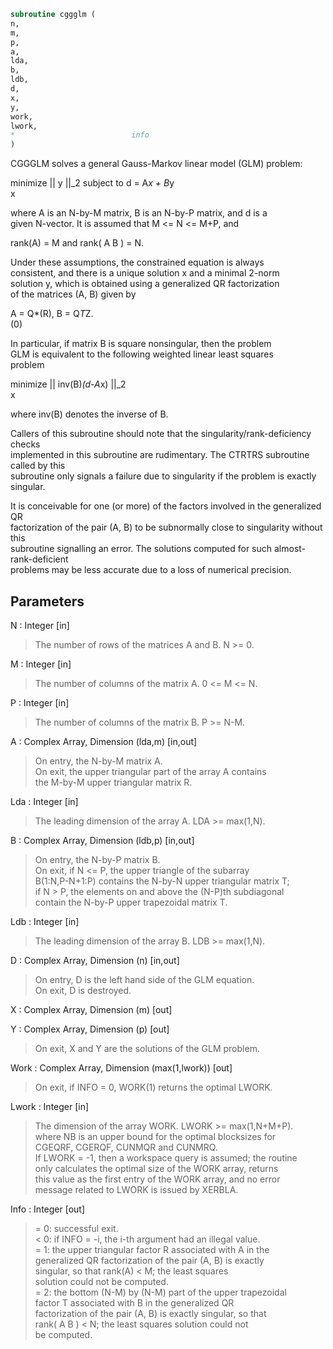 ```fortran  
subroutine cggglm (  
n,  
m,  
p,  
a,  
lda,  
b,  
ldb,  
d,  
x,  
y,  
work,  
lwork,  
*                          info  
)  
```  
  
CGGGLM solves a general Gauss-Markov linear model (GLM) problem:  
  
minimize || y ||_2   subject to   d = A*x + B*y  
x  
  
where A is an N-by-M matrix, B is an N-by-P matrix, and d is a  
given N-vector. It is assumed that M <= N <= M+P, and  
  
rank(A) = M    and    rank( A B ) = N.  
  
Under these assumptions, the constrained equation is always  
consistent, and there is a unique solution x and a minimal 2-norm  
solution y, which is obtained using a generalized QR factorization  
of the matrices (A, B) given by  
  
A = Q*(R),   B = Q*T*Z.  
(0)  
  
In particular, if matrix B is square nonsingular, then the problem  
GLM is equivalent to the following weighted linear least squares  
problem  
  
minimize || inv(B)*(d-A*x) ||_2  
x  
  
where inv(B) denotes the inverse of B.  
  
Callers of this subroutine should note that the singularity/rank-deficiency checks  
implemented in this subroutine are rudimentary. The CTRTRS subroutine called by this  
subroutine only signals a failure due to singularity if the problem is exactly singular.  
  
It is conceivable for one (or more) of the factors involved in the generalized QR  
factorization of the pair (A, B) to be subnormally close to singularity without this  
subroutine signalling an error. The solutions computed for such almost-rank-deficient  
problems may be less accurate due to a loss of numerical precision.  
  
  
## Parameters  
N : Integer [in]  
> The number of rows of the matrices A and B.  N >= 0.  
  
M : Integer [in]  
> The number of columns of the matrix A.  0 <= M <= N.  
  
P : Integer [in]  
> The number of columns of the matrix B.  P >= N-M.  
  
A : Complex Array, Dimension (lda,m) [in,out]  
> On entry, the N-by-M matrix A.  
> On exit, the upper triangular part of the array A contains  
> the M-by-M upper triangular matrix R.  
  
Lda : Integer [in]  
> The leading dimension of the array A. LDA >= max(1,N).  
  
B : Complex Array, Dimension (ldb,p) [in,out]  
> On entry, the N-by-P matrix B.  
> On exit, if N <= P, the upper triangle of the subarray  
> B(1:N,P-N+1:P) contains the N-by-N upper triangular matrix T;  
> if N > P, the elements on and above the (N-P)th subdiagonal  
> contain the N-by-P upper trapezoidal matrix T.  
  
Ldb : Integer [in]  
> The leading dimension of the array B. LDB >= max(1,N).  
  
D : Complex Array, Dimension (n) [in,out]  
> On entry, D is the left hand side of the GLM equation.  
> On exit, D is destroyed.  
  
X : Complex Array, Dimension (m) [out]  
  
Y : Complex Array, Dimension (p) [out]  
> On exit, X and Y are the solutions of the GLM problem.  
  
Work : Complex Array, Dimension (max(1,lwork)) [out]  
> On exit, if INFO = 0, WORK(1) returns the optimal LWORK.  
  
Lwork : Integer [in]  
> The dimension of the array WORK. LWORK >= max(1,N+M+P).  
> where NB is an upper bound for the optimal blocksizes for  
> CGEQRF, CGERQF, CUNMQR and CUNMRQ.  
> If LWORK = -1, then a workspace query is assumed; the routine  
> only calculates the optimal size of the WORK array, returns  
> this value as the first entry of the WORK array, and no error  
> message related to LWORK is issued by XERBLA.  
  
Info : Integer [out]  
> = 0:  successful exit.  
> < 0:  if INFO = -i, the i-th argument had an illegal value.  
> = 1:  the upper triangular factor R associated with A in the  
> generalized QR factorization of the pair (A, B) is exactly  
> singular, so that rank(A) < M; the least squares  
> solution could not be computed.  
> = 2:  the bottom (N-M) by (N-M) part of the upper trapezoidal  
> factor T associated with B in the generalized QR  
> factorization of the pair (A, B) is exactly singular, so that  
> rank( A B ) < N; the least squares solution could not  
> be computed.  
  
